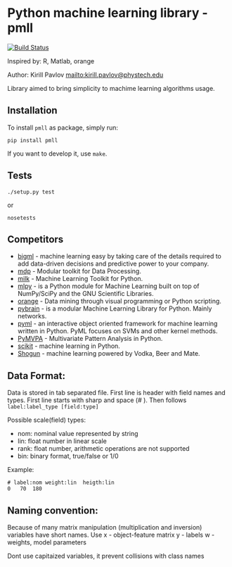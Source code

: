# Python machine learning library - pmll

[![Build Status](https://travis-ci.org/pavlov99/pmll.png?branch=master)](https://travis-ci.org/pavlov99/pmll)

Inspired by: R, Matlab, orange

Author: Kirill Pavlov <mailto:kirill.pavlov@phystech.edu>

Library aimed to bring simplicity to machime learning algorithms usage.

## Installation
To install `pmll` as package, simply run:

    pip install pmll

If you want to develop it, use `make`.

## Tests

    ./setup.py test

or

    nosetests

## Competitors

* [bigml](https://github.com/bigmlcom/python) - machine learning easy by taking care of the details required to add data-driven decisions and predictive power to your company.
* [mdp](http://mdp-toolkit.sourceforge.net/) - Modular toolkit for Data Processing.
* [milk](http://luispedro.org/software/milk) - Machine Learning Toolkit for Python.
* [mlpy](http://mlpy.sourceforge.net/) - is a Python module for Machine Learning built on top of NumPy/SciPy and the GNU Scientific Libraries.
* [orange](http://orange.biolab.si/) - Data mining through visual programming or Python scripting.
* [pybrain](http://pybrain.org/) - is a modular Machine Learning Library for Python. Mainly networks.
* [pyml](http://pyml.sourceforge.net/) - an interactive object oriented framework for machine learning written in Python. PyML focuses on SVMs and other kernel methods.
* [PyMVPA](http://www.pymvpa.org/) - Multivariate Pattern Analysis in Python.
* [scikit](http://scikit-learn.org/stable/) - machine learning in Python.
* [Shogun](http://shogun-toolbox.org/) - machine learning powered by Vodka, Beer and Mate.


## Data Format:
Data is stored in tab separated file. First line is header with field names and types. First line starts with sharp and space (# ). Then follows `label:label_type [field:type]`

Possible scale(field) types:

* nom:  nominal value represented by string
* lin:  float number in linear scale
* rank: float number, arithmetic operations are not supported
* bin:  binary format, true/false or 1/0

Example:

    # label:nom	weight:lin	heigth:lin
    0	70	180


## Naming convention:
Because of many matrix manipulation (multiplication and inversion) variables have short names. Use
x - object-feature matrix
y - labels
w - weights, model parameters

Dont use capitaized variables, it prevent collisions with class names
